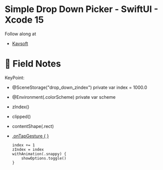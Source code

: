 # Simple Drop Down Picker - SwiftUI - Xcode 15

Follow along at 
- [Kavsoft][1]

# 📒 Field Notes

KeyPoint:
- @SceneStorage("drop_down_zindex") private var index = 1000.0
- @Environment(\.colorScheme) private var scheme
- zIndex()
- clipped()
- contentShape(.rect)
- [.onTapGesture { }][2]

      index += 1
      zIndex = index
      withAnimation(.snappy) {
          showOptions.toggle()
      }

                
 
 


[1]: https://www.youtube.com/watch?v=1g2OymIXtPY
[2]: https://github.com/VisionAce/DropdownPicker/blob/28642e9a8c4c40cb1754f15a6464a40f79eec7f5/DropdownPicker/View/DropDownView.swift#L50C1-L56C18
